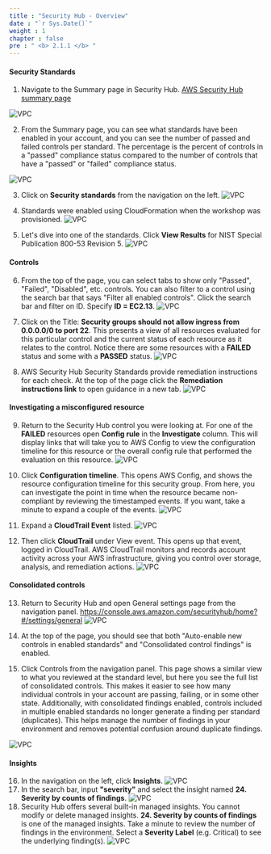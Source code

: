 ```yaml
---
title : "Security Hub - Overview"
date : "`r Sys.Date()`"
weight : 1
chapter : false
pre : " <b> 2.1.1 </b> "
---
```



#### Security Standards
1. Navigate to the Summary page in Security Hub. [AWS Security Hub summary page](https://console.aws.amazon.com/securityhub/home?#/summary)

![VPC](/images/2/2.1-AWS-Security-Hub/2.1.1-security-hub-overview/s1.png) 

2. From the Summary page, you can see what standards have been enabled in your account, and you can see the number of passed and failed controls per standard. The percentage is the percent of controls in a "passed" compliance status compared to the number of controls that have a "passed" or "failed" compliance status.

![VPC](/images/2/2.1-AWS-Security-Hub/2.1.1-security-hub-overview/s2.png)

3. Click on **Security standards** from the navigation on the left.
![VPC](/images/2/2.1-AWS-Security-Hub/2.1.1-security-hub-overview/s3.png)

1. Standards were enabled using CloudFormation when the workshop was provisioned.
![VPC](/images/2/2.1-AWS-Security-Hub/2.1.1-security-hub-overview/s4.png)

1. Let's dive into one of the standards. Click **View Results** for NIST Special Publication 800-53 Revision 5.
![VPC](/images/2/2.1-AWS-Security-Hub/2.1.1-security-hub-overview/s5.png)

#### Controls
6. From the top of the page, you can select tabs to show only "Passed", "Failed", "Disabled", etc. controls. You can also filter to a control using the search bar that says "Filter all enabled controls". Click the search bar and filter on ID. Specify **ID = EC2.13**.
![VPC](/images/2/2.1-AWS-Security-Hub/2.1.1-security-hub-overview/s6.png)

7. Click on the Title: **Security groups should not allow ingress from 0.0.0.0/0 to port 22**. This presents a view of all resources evaluated for this particular control and the current status of each resource as it relates to the control. Notice there are some resources with a **FAILED** status and some with a **PASSED** status.
![VPC](/images/2/2.1-AWS-Security-Hub/2.1.1-security-hub-overview/s7.png)

8. AWS Security Hub Security Standards provide remediation instructions for each check. At the top of the page click the **Remediation instructions link** to open guidance in a new tab.
![VPC](/images/2/2.1-AWS-Security-Hub/2.1.1-security-hub-overview/s8.png)

#### Investigating a misconfigured resource

9. Return to the Security Hub control you were looking at. For one of the **FAILED** resources open **Config rule** in the **Investigate** column. This will display links that will take you to AWS Config to view the configuration timeline for this resource or the overall config rule that performed the evaluation on this resource.
![VPC](/images/2/2.1-AWS-Security-Hub/2.1.1-security-hub-overview/s9.png)

10. Click **Configuration timeline**. This opens AWS Config, and shows the resource configuration timeline for this security group. From here, you can investigate the point in time when the resource became non-compliant by reviewing the timestamped events. If you want, take a minute to expand a couple of the events.
![VPC](/images/2/2.1-AWS-Security-Hub/2.1.1-security-hub-overview/s10.png)
11. Expand a **CloudTrail Event** listed.
![VPC](/images/2/2.1-AWS-Security-Hub/2.1.1-security-hub-overview/s11.png)
12. Then click **CloudTrail** under View event. This opens up that event, logged in CloudTrail. AWS CloudTrail monitors and records account activity across your AWS infrastructure, giving you control over storage, analysis, and remediation actions.
![VPC](/images/2/2.1-AWS-Security-Hub/2.1.1-security-hub-overview/s12.png)
#### Consolidated controls
13. Return to Security Hub and open General settings page from the navigation panel. https://console.aws.amazon.com/securityhub/home?#/settings/general 
![VPC](/images/2/2.1-AWS-Security-Hub/2.1.1-security-hub-overview/s13.png)
14.  At the top of the page, you should see that both "Auto-enable new controls in enabled standards" and "Consolidated control findings" is enabled.

15.  Click Controls from the navigation panel. This page shows a similar view to what you reviewed at the standard level, but here you see the full list of consolidated controls. This makes it easier to see how many individual controls in your account are passing, failing, or in some other state. Additionally, with consolidated findings enabled, controls included in multiple enabled standards no longer generate a finding per standard (duplicates). This helps manage the number of findings in your environment and removes potential confusion around duplicate findings.

![VPC](/images/2/2.1-AWS-Security-Hub/2.1.1-security-hub-overview/s15.png)

#### Insights
16. In the navigation on the left, click **Insights**.
![VPC](/images/2/2.1-AWS-Security-Hub/2.1.1-security-hub-overview/s16.png)
17. In the search bar, input **"severity"** and select the insight named **24. Severity by counts of findings**.
![VPC](/images/2/2.1-AWS-Security-Hub/s17.png)
18. Security Hub offers several built-in managed insights. You cannot modify or delete managed insights. **24. Severity by counts of findings** is one of the managed insights. Take a minute to review the number of findings in the environment. Select a **Severity Label** (e.g. Critical) to see the underlying finding(s).
![VPC](/images/2/2.1-AWS-Security-Hub/s18.png)